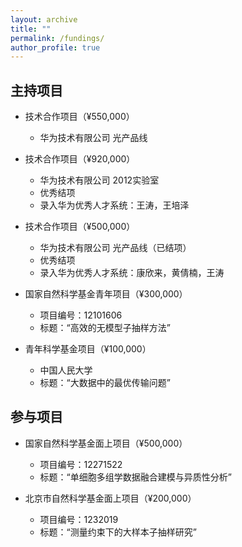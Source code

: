 ```yaml
---
layout: archive
title: ""
permalink: /fundings/
author_profile: true
---
```




## 主持项目
- 技术合作项目（¥550,000）  
  - 华为技术有限公司 光产品线

- 技术合作项目（¥920,000）  
  - 华为技术有限公司 2012实验室
  - 优秀结项
  - 录入华为优秀人才系统：王涛，王培泽

- 技术合作项目（¥500,000）  
  - 华为技术有限公司 光产品线（已结项）
  - 优秀结项
  - 录入华为优秀人才系统：康欣来，黄倩楠，王涛

- 国家自然科学基金青年项目（¥300,000）  
  - 项目编号：12101606  
  - 标题：“高效的无模型子抽样方法”

- 青年科学基金项目（¥100,000）  
  - 中国人民大学  
  - 标题：“大数据中的最优传输问题”

## 参与项目

- 国家自然科学基金面上项目（¥500,000）  
  - 项目编号：12271522  
  - 标题：“单细胞多组学数据融合建模与异质性分析”

- 北京市自然科学基金面上项目（¥200,000）  
  - 项目编号：1232019  
  - 标题：“测量约束下的大样本子抽样研究”

